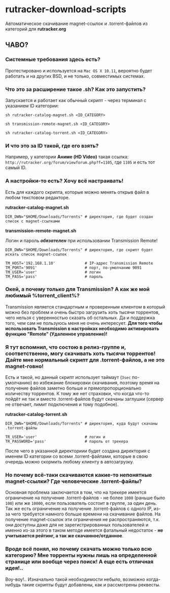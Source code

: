 # rutracker-download-scripts
Автоматическое скачивание magnet-ссылок и .torrent-файлов из категорий для **rutracker.org**


## <a name="faq">ЧАВО?</a>
### Системные требования здесь есть?
Протестировано и используется на `Mac OS X 10.11`, вероятно будет работать и на других BSD, и не только, совместимых системах.

### Что это за расширение такое .sh? Как это запустить?
Запускается и работает как обычный скрипт - через терминал с указанием ID категории:

```
sh rutracker-catalog-magnet.sh <ID_CATEGORY>
```
```
sh transmission-remote-magnet.sh <ID_CATEGORY>
```
```
sh rutracker-catalog-torrent.sh <ID_CATEGORY>
```

### И что это за ID такой, где его взять?
Например, у категории **Аниме (HD Video)** такая ссылка: `http://rutracker.org/forum/viewforum.php?f=1105`, где `1105` и есть тот самый ID.

### А настройки-то есть? Хочу всё настраивать!
Есть для каждого скрипта, которые можно менять открыв файл в любом текстовом редакторе.

**rutracker-catalog-magnet.sh**

```
DIR_DWN="$HOME/Downloads/Torrents" # директория, где будет создан список с magnet-ссылками
```

**transmission-remote-magnet.sh**

Логин и пароль ***обязателен*** при использовании Transmission Remote!

```
DIR_DWN="$HOME/Downloads/Torrents" # директория, где скрипт будет искать список magnet-ссылок

TM_HOST='192.168.1.10'             # IP-адрес Transmission Remote
TM_PORT='9091'                     # порт, по-умолчанию 9091
TM_USER='user'                     # логин
TM_PASS='pass'                     # пароль
```


### Окей, а почему только для Transmission? А как же мой любимый %torrent_client%?
Transmission является стандартным и проверенным клиентом в который можно без проблем и очень быстро загрузить хоть тысячи торрентов, чего нельзя с уверенностью сказать об остальных. Да и поддержка того, чем сам не пользуюсь меня не очень интересует.
**Для того чтобы использовать Transmission в настройках необходимо активировать функцию "Remote" (Удаленное управление)!**

### Я тут вспомнил, что состою в релиз-группе и, соответственно, могу скачивать хоть тысячи торрентов! Дайте мне нормальный скрипт для .torrent-файлов, а не это magnet-говно!
Есть и такой, но данный скрипт использует таймаут (`3sec` по-умолчанию) во избежание блокировки скачивания, поэтому время на получение файлов заметно больше и прямопропорционально количеству торрентов. К тому же нет страховки, что когда что-то пойдёт не так и вместо .torrent-файлов будут скачаны заглушки (сервер не отвечает, лимит подключения и тому подобное).

**rutracker-catalog-torrent.sh**

```
DIR_DWN="$HOME/Downloads/Torrents" # директория, куда будут скачаны .torrent-файлы

TR_USER='user'                     # логин и
TR_PASSWORD='pass'                 # пароль от трекера
```

После чего в указанной директориии будет создана директория с именем ID категории со всеми .torrent-файлами, которые в свою очередь можно скормить любому клиенту в автозагрузку.

### Но почему всё-таки скачиваются какие-то непонятные magnet-ссылки? Где человеческие .torrent-файлы?
Основная проблема заключается в том, что на трекере имеется ограничение на получение .torrent-файлов - не более `1000` (раньше было `100`) или же `10000`, если пользователь состоит в группе, за один день. Так же есть ограничение на получение .torrent-файлов с одного IP, из-за чего требуется намного больше времени на скачивание файлов.
На получение magnet-ссылок эти ограничения не распространяются, т.к. они доступны даже для не зарегистрированных пользователей и именно из-за этого в таком методе имеется фатальный недостаток - **не учитывается рейтинг, а так же скачанное/отданное**.

### Вроде всё понял, но почему скачать можно только всю категорию? Мне торренты нужны лишь на определенной странице или вообще через поиск! А еще есть отличная идея!..
Воу-воу!.. Изначально такой необходимости небыло, возможно когда-нибудь такие скрипты будут добавлены, как и рассмотрены реквесты.
